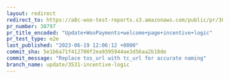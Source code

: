 ```yaml
---
layout: redirect
redirect_to: https://a8c-woo-test-reports.s3.amazonaws.com/public/pr/38797/e2e/index.html
pr_number: 38797
pr_title_encoded: "Update+WooPayments+welcome+page+incentive+logic"
pr_test_type: e2e
last_published: "2023-06-19 12:06:12 +0000"
commit_sha: 5e1b6a71f412700f2ea9395944ae3d56aa2b18de
commit_message: "Replace tos_url with tc_url for accurate naming"
branch_name: update/3531-incentive-logic
---
```

